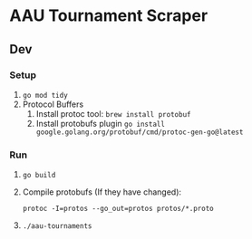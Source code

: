 # AAU Tournament Scraper

## Dev

### Setup

1. `go mod tidy`
1. Protocol Buffers
   1. Install protoc tool: `brew install protobuf`
   1. Install protobufs plugin `go install google.golang.org/protobuf/cmd/protoc-gen-go@latest`

### Run

1. `go build`
2. Compile protobufs (If they have changed):

    ```
    protoc -I=protos --go_out=protos protos/*.proto
    ```

2. `./aau-tournaments`